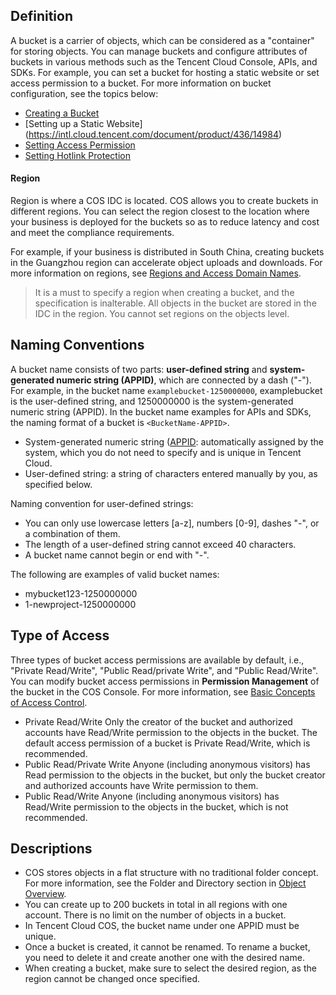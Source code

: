 ## Definition

A bucket is a carrier of objects, which can be considered as a "container" for storing objects. You can manage buckets and configure attributes of buckets in various methods such as the Tencent Cloud Console, APIs, and SDKs. For example, you can set a bucket for hosting a static website or set access permission to a bucket. For more information on bucket configuration, see the topics below: 
- [Creating a Bucket](https://intl.cloud.tencent.com/document/product/436/13309)
- [Setting up a Static Website] (https://intl.cloud.tencent.com/document/product/436/14984)
- [Setting Access Permission](https://intl.cloud.tencent.com/document/product/436/13315)
- [Setting Hotlink Protection](https://intl.cloud.tencent.com/document/product/436/13319)

#### Region
Region is where a COS IDC is located. COS allows you to create buckets in different regions. You can select the region closest to the location where your business is deployed for the buckets so as to reduce latency and cost and meet the compliance requirements.

For example, if your business is distributed in South China, creating buckets in the Guangzhou region can accelerate object uploads and downloads. For more information on regions, see [Regions and Access Domain Names](https://intl.cloud.tencent.com/document/product/436/6224).

> It is a must to specify a region when creating a bucket, and the specification is inalterable. All objects in the bucket are stored in the IDC in the region. You cannot set regions on the objects level.

## Naming Conventions

A bucket name consists of two parts: **user-defined string** and **system-generated numeric string (APPID)**, which are connected by a dash ("-"). For example, in the bucket name `examplebucket-1250000000`, examplebucket is the user-defined string, and 1250000000 is the system-generated numeric string (APPID).
In the bucket name examples for APIs and SDKs, the naming format of a bucket is `<BucketName-APPID>`.

- System-generated numeric string ([APPID](https://intl.cloud.tencent.com/document/product/436/18507#appid): automatically assigned by the system, which you do not need to specify and is unique in Tencent Cloud.
- User-defined string: a string of characters entered manually by you, as specified below.

Naming convention for user-defined strings:

- You can only use lowercase letters [a-z], numbers [0-9], dashes "-", or a combination of them.
- The length of a user-defined string cannot exceed 40 characters.
- A bucket name cannot begin or end with "-".

The following are examples of valid bucket names:

- mybucket123-1250000000
- 1-newproject-1250000000

## Type of Access

Three types of bucket access permissions are available by default, i.e., "Private Read/Write", "Public Read/private Write", and "Public Read/Write". You can modify bucket access permissions in **Permission Management** of the bucket in the COS Console. For more information, see [Basic Concepts of Access Control](https://intl.cloud.tencent.com/document/product/436/30581).
- Private Read/Write
  Only the creator of the bucket and authorized accounts have Read/Write permission to the objects in the bucket. The default access permission of a bucket is Private Read/Write, which is recommended.
- Public Read/Private Write
  Anyone (including anonymous visitors) has Read permission to the objects in the bucket, but only the bucket creator and authorized accounts have Write permission to them.
- Public Read/Write
  Anyone (including anonymous visitors) has Read/Write permission to the objects in the bucket, which is not recommended.

## Descriptions

- COS stores objects in a flat structure with no traditional folder concept. For more information, see the Folder and Directory section in [Object Overview](https://intl.cloud.tencent.com/document/product/436/13324#.E6.96.87.E4.BB.B6.E5.A4.B9.E5.92.8C.E7.9B.AE.E5.BD.95).
- You can create up to 200 buckets in total in all regions with one account. There is no limit on the number of objects in a bucket.
- In Tencent Cloud COS, the bucket name under one APPID must be unique.
- Once a bucket is created, it cannot be renamed. To rename a bucket, you need to delete it and create another one with the desired name.
- When creating a bucket, make sure to select the desired region, as the region cannot be changed once specified.

